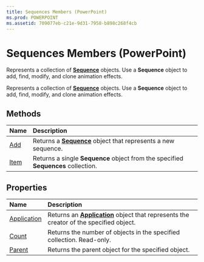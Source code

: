 ```yaml
---
title: Sequences Members (PowerPoint)
ms.prod: POWERPOINT
ms.assetid: 709077eb-c21e-9d31-7958-b898c268f4cb
---
```



# Sequences Members (PowerPoint)
Represents a collection of  **[Sequence](sequence-object-powerpoint.md)** objects. Use a **Sequence** object to add, find, modify, and clone animation effects.

Represents a collection of  **[Sequence](sequence-object-powerpoint.md)** objects. Use a **Sequence** object to add, find, modify, and clone animation effects.


## Methods



|**Name**|**Description**|
|:-----|:-----|
|[Add](sequences-add-method-powerpoint.md)|Returns a  **[Sequence](sequence-object-powerpoint.md)** object that represents a new sequence.|
|[Item](sequences-item-method-powerpoint.md)|Returns a single  **Sequence** object from the specified **Sequences** collection.|

## Properties



|**Name**|**Description**|
|:-----|:-----|
|[Application](sequences-application-property-powerpoint.md)|Returns an  **[Application](application-object-powerpoint.md)** object that represents the creator of the specified object.|
|[Count](sequences-count-property-powerpoint.md)|Returns the number of objects in the specified collection. Read-only.|
|[Parent](sequences-parent-property-powerpoint.md)|Returns the parent object for the specified object.|

